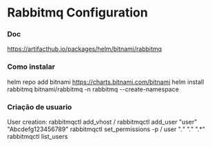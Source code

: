 # Rabbitmq Configuration

### Doc
https://artifacthub.io/packages/helm/bitnami/rabbitmq


### Como instalar
helm repo add bitnami https://charts.bitnami.com/bitnami
helm install rabbitmq bitnami/rabbitmq -n rabbitmq --create-namespace


### Criação de usuario
User creation:
rabbitmqctl add_vhost /
rabbitmqctl add_user "user" "Abcdefg123456789"
rabbitmqctl set_permissions -p / user ".*" ".*" ".*"
rabbitmqctl list_users

